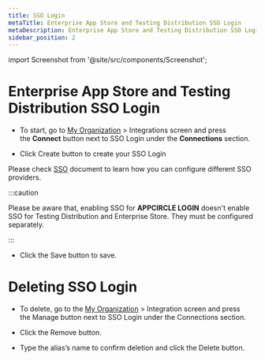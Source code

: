 ```yaml
---
title: SSO Login
metaTitle: Enterprise App Store and Testing Distribution SSO Login
metaDescription: Enterprise App Store and Testing Distribution SSO Login
sidebar_position: 2
---
```


import Screenshot from '@site/src/components/Screenshot';

# Enterprise App Store and Testing Distribution SSO Login

- To start, go to [My Organization](/account/my-organization) > Integrations screen and press the **Connect** button next to SSO Login under the **Connections** section.

<Screenshot url='https://cdn.appcircle.io/docs/assets/sso-login1.png' />

- Click Create button to create your SSO Login

<Screenshot url='https://cdn.appcircle.io/docs/assets/sso-login2.png' />

Please check [SSO](/account/my-organization/sso-providers-configuration/single-sign-on) document to learn how you can configure different SSO providers.

<Screenshot url='https://cdn.appcircle.io/docs/assets/sso-login3.png' />

:::caution

Please be aware that, enabling SSO for **APPCIRCLE LOGIN** doesn't enable SSO for Testing Distribution and Enterprise Store. They must be configured separately.

:::

- Click the Save button to save.

<Screenshot url='https://cdn.appcircle.io/docs/assets/sso-login4.png' />

# Deleting SSO Login

- To delete, go to the [My Organization](/account/my-organization) > Integration screen and press the Manage button next to SSO Login under the Connections section.

<Screenshot url='https://cdn.appcircle.io/docs/assets/sso-login5.png' />

- Click the Remove button.

<Screenshot url='https://cdn.appcircle.io/docs/assets/sso-login6.png' />

- Type the alias’s name to confirm deletion and click the Delete button.

<Screenshot url='https://cdn.appcircle.io/docs/assets/sso-login7.png' />
